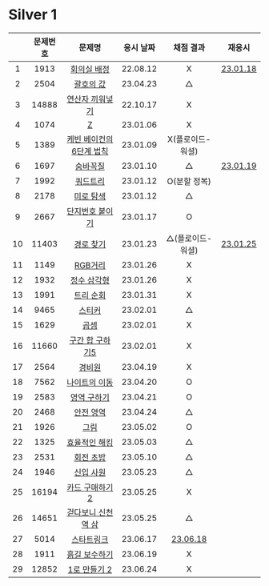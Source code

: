 # Silver 1

|     | 문제번호 |                문제명                 | 응시 날짜 |          채점 결과           |            재응시             |
| :-: | :------: | :-----------------------------------: | :-------: | :--------------------------: | :---------------------------: |
|  1  |   1913   |       [회의실 배정](./1931.js)        | 22.08.12  |              X               |   [23.01.18](./1931_re.js)    |
|  2  |   2504   |        [괄호의 값](./2504.js)         | 23.04.23  |              △               |
|  3  |  14888   |     [연산자 끼워넣기](./14888.js)     | 22.10.17  |              X               |
|  4  |   1074   |            [Z](./1074.js)             | 23.01.06  |              X               |
|  5  |   1389   | [케빈 베이컨의 6단계 법칙](./1389.js) | 23.01.09  |       X(플로이드-워셜)       |
|  6  |   1697   |         [숨바꼭질](./1697.js)         | 23.01.10  |              △               | [23.01.19](./replay/1697.js)  |
|  7  |   1992   |         [쿼드트리](./1992.js)         | 23.01.12  |         O(분할 정복)         |
|  8  |   2178   |        [미로 탐색](./2178.js)         | 23.01.12  |              △               |
|  9  |   2667   |     [단지번호 붙이기](./2667.js)      | 23.01.17  |              O               |
| 10  |  11403   |        [경로 찾기](./11403.js)        | 23.01.23  |       △(플로이드-워셜)       | [23.01.25](./replay/11403.js) |
| 11  |   1149   |         [RGB거리](./1149.js)          | 23.01.26  |              X               |
| 12  |   1932   |       [정수 삼각형](./1932.js)        | 23.01.26  |              X               |
| 13  |   1991   |        [트리 순회](./1991.js)         | 23.01.31  |              X               |
| 14  |   9465   |          [스티커](./9465.js)          | 23.02.01  |              △               |
| 15  |   1629   |           [곱셈](./1629.js)           | 23.02.01  |              X               |
| 16  |  11660   |     [구간 합 구하기5](./11660.js)     | 23.02.01  |              X               |
| 17  |   2564   |          [경비원](./2564.js)          | 23.04.19  |              X               |
| 18  |   7562   |      [나이트의 이동](./7562.js)       | 23.04.20  |              O               |
| 19  |   2583   |       [영역 구하기](./2583.js)        | 23.04.21  |              O               |
| 20  |   2468   |        [안전 영역](./2468.js)         | 23.04.24  |              △               |
| 21  |   1926   |           [그림](./1926.js)           | 23.05.02  |              O               |
| 22  |   1325   |      [효율적인 해킹](./1325.js)       | 23.05.03  |              △               |
| 23  |   2531   |        [회전 초밥](./2531.js)         | 23.05.10  |              △               |
| 24  |   1946   |        [신입 사원](./1946.js)         | 23.05.23  |              △               |
| 25  |  16194   |     [카드 구매하기2](./16194.js)      | 23.05.25  |              X               |
| 26  |  14651   |   [걷다보니 신천역 삼](./14651.js)    | 23.05.25  |              △               |
| 27  |   5014   |        [스타트링크](./5014.js)        | 23.06.17  | [23.06.18](./replay/5014.js) |
| 28  |   1911   |      [흙길 보수하기](./1911.js)       | 23.06.19  |              X               |
| 29  |  12852   |      [1로 만들기 2](./12852.js)       | 23.06.24  |              X               |
